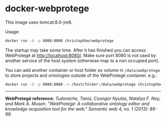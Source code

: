 # docker-webprotege

This image uses tomcat:8.0-jre8.

Usage:
```sh
docker run -d -p 8080:8080 christophbe/webprotege
```

The startup may take some time. After it has finished you can access WebProtegé at <http://localhost:8080/>. Make sure port 8080 is not used by another service of the host system (otherwise map to a non occupied port).

You can add another container or host folder as volume in `/data/webprotege` to store projects and ontologies outside of the WebProtegé container. e.g.:
```sh
docker run -d -p 8080:8080 -v /host/folder:/data/webprotege christophbe/webprotege
```


---
**WebProtegé reference:**
*Tudorache, Tania, Csongor Nyulas, Natalya F. Noy, and Mark A. Musen. "WebProtégé: A collaborative ontology editor and knowledge acquisition tool for the web." Semantic web 4, no. 1 (2013): 89-99.*

